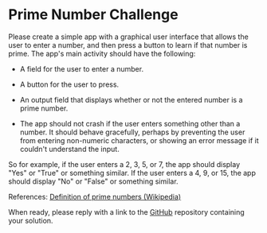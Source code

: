# Prime Number Challenge

Please create a simple app with a graphical user interface that allows
the user to enter a number, and then press a button to learn if that
number is prime. The app's main activity should have the following:

-   A field for the user to enter a number.

-   A button for the user to press.

-   An output field that displays whether or not the entered number is a
    prime number.

-   The app should not crash if the user enters something other than a
    number. It should behave gracefully, perhaps by preventing the user
    from entering non-numeric characters, or showing an error message if
    it couldn't understand the input.

So for example, if the user enters a 2, 3, 5, or 7, the app should
display "Yes" or "True" or something similar. If the user enters a 4, 9,
or 15, the app should display "No" or "False" or something similar.

References: [Definition of prime numbers
(Wikipedia)](https://en.wikipedia.org/wiki/Prime_number)

When ready, please reply with a link to the
[GitHub](https://github.com/Thundelly/prime_number_challenge) repository containing your solution.
